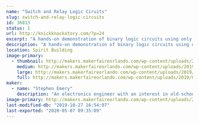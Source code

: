 ```yaml
---
name: "Switch and Relay Logic Ciruits"
slug: switch-and-relay-logic-circuits
id: 36813
status: 1
url: http://knickknackatory.com/?p=24
excerpt: "A hands-on demonstration of binary logic circuits using only switches and relays."
description: "A hands-on demonstration of binary logic circuits using only switches and relays. Circuits available for attendees to play with include a four-bit adder, river-crossing puzzles, and Ring the Bell, an IoT arcade machine based on the Chinese Ring Puzzle."
location: Spirit Building
image-primary:
  - thumbnail: http://makers.makerfaireorlando.com/wp-content/uploads/2019/08/Emery_Adder_Inside-1-150x150.png
    medium: http://makers.makerfaireorlando.com/wp-content/uploads/2019/08/Emery_Adder_Inside-1-300x225.png
    large: http://makers.makerfaireorlando.com/wp-content/uploads/2019/08/Emery_Adder_Inside-1-1024x768.png
    full: http://makers.makerfaireorlando.com/wp-content/uploads/2019/08/Emery_Adder_Inside-1.png
maker:
  - name: "Stephen Emery"
    description: "An electronics engineer with an interest in old-school switching logic."
image-primary: http://makers.makerfaireorlando.com/wp-content/uploads/2018/11/profile_pic_small.jpg
last-modified-db: "2019-10-27 16:54:07"
last-exported: "2020-05-07 09:35:09"
---
```

